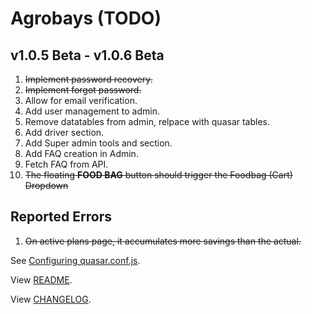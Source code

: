 # Agrobays (TODO)

## v1.0.5 Beta - v1.0.6 Beta

1. ~~Implement password recovery.~~
2. ~~Implement forgot password.~~
3. Allow for email verification.
4. Add user management to admin.
5. Remove datatables from admin, relpace with quasar tables.
6. Add driver section.
7. Add Super admin tools and section.
8. Add FAQ creation in Admin.
9. Fetch FAQ from API.
10. ~~The floating **FOOD BAG** button should trigger the Foodbag (Cart) Dropdown~~

## Reported Errors

1. ~~On active plans page, it accumulates more savings than the actual.~~

See [Configuring quasar.conf.js](https://quasar.dev/quasar-cli/quasar-conf-js).

View [README](README.md).

View [CHANGELOG](CHANGELOG.md).
